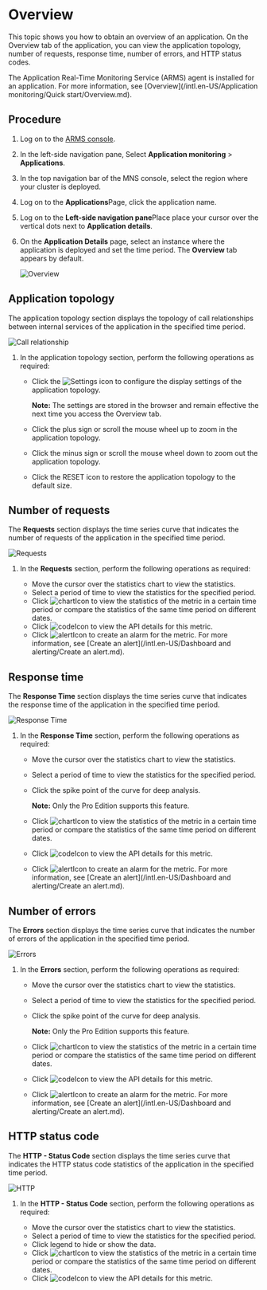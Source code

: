 # Overview

This topic shows you how to obtain an overview of an application. On the Overview tab of the application, you can view the application topology, number of requests, response time, number of errors, and HTTP status codes.

The Application Real-Time Monitoring Service \(ARMS\) agent is installed for an application. For more information, see [Overview](/intl.en-US/Application monitoring/Quick start/Overview.md).

## Procedure

1.  Log on to the [ARMS console](https://arms-ap-southeast-1.console.aliyun.com/#/home).

2.  In the left-side navigation pane, Select **Application monitoring** \> **Applications**.

3.  In the top navigation bar of the MNS console, select the region where your cluster is deployed.

4.  Log on to the **Applications**Page, click the application name.

5.  Log on to the **Left-side navigation pane**Place place your cursor over the vertical dots next to **Application details**.

6.  On the **Application Details** page, select an instance where the application is deployed and set the time period. The **Overview** tab appears by default.

    ![Overview](https://static-aliyun-doc.oss-accelerate.aliyuncs.com/assets/img/en-US/9565424161/p231962.png)


## Application topology

The application topology section displays the topology of call relationships between internal services of the application in the specified time period.

![Call relationship](https://static-aliyun-doc.oss-accelerate.aliyuncs.com/assets/img/en-US/9565424161/p232927.png)

1.  In the application topology section, perform the following operations as required:

    -   Click the ![Settings](../images/p232147.png) icon to configure the display settings of the application topology.

        **Note:** The settings are stored in the browser and remain effective the next time you access the Overview tab.

    -   Click the plus sign or scroll the mouse wheel up to zoom in the application topology.
    -   Click the minus sign or scroll the mouse wheel down to zoom out the application topology.
    -   Click the RESET icon to restore the application topology to the default size.

## Number of requests

The **Requests** section displays the time series curve that indicates the number of requests of the application in the specified time period.

![Requests](https://static-aliyun-doc.oss-accelerate.aliyuncs.com/assets/img/en-US/9565424161/p232138.png)

1.  In the **Requests** section, perform the following operations as required:

    -   Move the cursor over the statistics chart to view the statistics.
    -   Select a period of time to view the statistics for the specified period.
    -   Click ![chart](../images/p230753.png)Icon to view the statistics of the metric in a certain time period or compare the statistics of the same time period on different dates.
    -   Click ![code](../images/p230759.png)Icon to view the API details for this metric.
    -   Click ![alert](../images/p231972.png)Icon to create an alarm for the metric. For more information, see [Create an alert](/intl.en-US/Dashboard and alerting/Create an alert.md).

## Response time

The **Response Time** section displays the time series curve that indicates the response time of the application in the specified time period.

![Response Time](https://static-aliyun-doc.oss-accelerate.aliyuncs.com/assets/img/en-US/9565424161/p232139.png)

1.  In the **Response Time** section, perform the following operations as required:

    -   Move the cursor over the statistics chart to view the statistics.
    -   Select a period of time to view the statistics for the specified period.
    -   Click the spike point of the curve for deep analysis.

        **Note:** Only the Pro Edition supports this feature.

    -   Click ![chart](../images/p230753.png)Icon to view the statistics of the metric in a certain time period or compare the statistics of the same time period on different dates.
    -   Click ![code](../images/p230759.png)Icon to view the API details for this metric.
    -   Click ![alert](../images/p231972.png)Icon to create an alarm for the metric. For more information, see [Create an alert](/intl.en-US/Dashboard and alerting/Create an alert.md).

## Number of errors

The **Errors** section displays the time series curve that indicates the number of errors of the application in the specified time period.

![Errors](https://static-aliyun-doc.oss-accelerate.aliyuncs.com/assets/img/en-US/9565424161/p232140.png)

1.  In the **Errors** section, perform the following operations as required:

    -   Move the cursor over the statistics chart to view the statistics.
    -   Select a period of time to view the statistics for the specified period.
    -   Click the spike point of the curve for deep analysis.

        **Note:** Only the Pro Edition supports this feature.

    -   Click ![chart](../images/p230753.png)Icon to view the statistics of the metric in a certain time period or compare the statistics of the same time period on different dates.
    -   Click ![code](../images/p230759.png)Icon to view the API details for this metric.
    -   Click ![alert](../images/p231972.png)Icon to create an alarm for the metric. For more information, see [Create an alert](/intl.en-US/Dashboard and alerting/Create an alert.md).

## HTTP status code

The **HTTP - Status Code** section displays the time series curve that indicates the HTTP status code statistics of the application in the specified time period.

![HTTP](https://static-aliyun-doc.oss-accelerate.aliyuncs.com/assets/img/en-US/9565424161/p232144.png)

1.  In the **HTTP - Status Code** section, perform the following operations as required:

    -   Move the cursor over the statistics chart to view the statistics.
    -   Select a period of time to view the statistics for the specified period.
    -   Click legend to hide or show the data.
    -   Click ![chart](../images/p230753.png)Icon to view the statistics of the metric in a certain time period or compare the statistics of the same time period on different dates.
    -   Click ![code](../images/p230759.png)Icon to view the API details for this metric.

